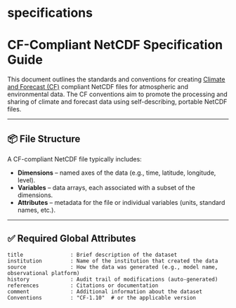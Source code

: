 # specifications
# CF-Compliant NetCDF Specification Guide

This document outlines the standards and conventions for creating [Climate and Forecast (CF)](http://cfconventions.org/) compliant NetCDF files for atmospheric and environmental data. The CF conventions aim to promote the processing and sharing of climate and forecast data using self-describing, portable NetCDF files.

---

## 📦 File Structure

A CF-compliant NetCDF file typically includes:

- **Dimensions** – named axes of the data (e.g., time, latitude, longitude, level).
- **Variables** – data arrays, each associated with a subset of the dimensions.
- **Attributes** – metadata for the file or individual variables (units, standard names, etc.).

---

## ✅ Required Global Attributes

```text
title               : Brief description of the dataset
institution         : Name of the institution that created the data
source              : How the data was generated (e.g., model name, observational platform)
history             : Audit trail of modifications (auto-generated)
references          : Citations or documentation
comment             : Additional information about the dataset
Conventions         : "CF-1.10"  # or the applicable version
